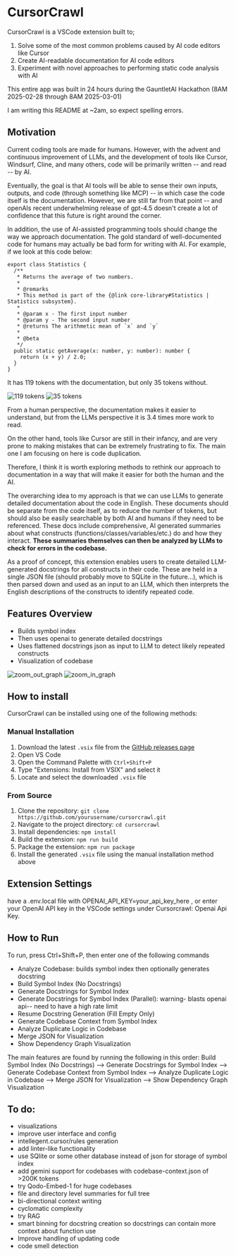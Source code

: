 # CursorCrawl

CursorCrawl is a VSCode extension built to;
1. Solve some of the most common problems caused by AI code editors like Cursor
2. Create AI-readable documentation for AI code editors
3. Experiment with novel approaches to performing static code analysis with AI

This entire app was built in 24 hours during the GauntletAI Hackathon (8AM 2025-02-28 through 8AM 2025-03-01)

I am writing this README at ~2am, so expect spelling errors.

## Motivation
Current coding tools are made for humans. However, with the advent and continuous improvement of LLMs, and the development of tools like Cursor, Windsurf, Cline, and many others, code will be primarily written -- and read -- by AI. 

Eventually, the goal is that AI tools will be able to sense their own inputs, outputs, and code (through something like MCP) -- in which case the code itself is the documentation. However, we are still far from that point -- and openAIs recent underwhelming release of gpt-4.5 doesn't create a lot of confidence that this future is right around the corner. 

In addition, the use of AI-assisted programming tools should change the way we approach documentation. The gold standard of well-documented code for humans may actually be bad form for writing with AI. For example, if we look at this code below:

```
export class Statistics {
  /**
   * Returns the average of two numbers.
   *
   * @remarks
   * This method is part of the {@link core-library#Statistics | Statistics subsystem}.
   *
   * @param x - The first input number
   * @param y - The second input number
   * @returns The arithmetic mean of `x` and `y`
   *
   * @beta
   */
  public static getAverage(x: number, y: number): number {
    return (x + y) / 2.0;
  }
}
```
It has 119 tokens with the documentation, but only 35 tokens without. 

![119 tokens](./images/tokens_119.png)
![35 tokens](./images/tokens_35.png)


From a human perspective, the documentation makes it easier to understand, but from the LLMs perspective it is 3.4 times more work to read.

On the other hand, tools like Cursor are still in their infancy, and are very prone to making mistakes that can be extremely frustrating to fix. The main one I am focusing on here is code duplication.

Therefore, I think it is worth exploring methods to rethink our approach to documentation in a way that will make it easier for both the human and the AI. 

The overarching idea to my approach is that we can use LLMs to generate detailed documentation about the code in English. These documents should be separate from the code itself, as to reduce the number of tokens, but should also be easily searchable by both AI and humans if they need to be referenced. These docs include comprehensive, AI generated summaries about what constructs (functions/classes/variables/etc.) do and how they interact.  **These summaries themselves can then be analyzed by LLMs to check for errors in the codebase.**

As a proof of concept, this extension enables users to create detailed LLM-generated docstrings for all constructs in their code. These are held in a single JSON file (should probably move to SQLite in the future...), which is then parsed down and used as an input to an LLM, which then interprets the English descriptions of the constructs to identify repeated code.

## Features Overview

- Builds symbol index 
- Then uses openai to generate detailed docstrings
- Uses flattened docstrings json as input to LLM to detect likely repeated constructs
- Visualization of codebase

![zoom_out_graph](./images/zoom_out_graph.png)
![zoom_in_graph](./images/zoom_in_graph.png)

## How to install

CursorCrawl can be installed using one of the following methods:

### Manual Installation
1. Download the latest `.vsix` file from the [GitHub releases page](https://github.com/yourusername/cursorcrawl/releases)
2. Open VS Code
3. Open the Command Palette with `Ctrl+Shift+P`
4. Type "Extensions: Install from VSIX" and select it
5. Locate and select the downloaded `.vsix` file

### From Source
1. Clone the repository: `git clone https://github.com/yourusername/cursorcrawl.git`
2. Navigate to the project directory: `cd cursorcrawl`
3. Install dependencies: `npm install`
4. Build the extension: `npm run build`
5. Package the extension: `npm run package`
6. Install the generated `.vsix` file using the manual installation method above


## Extension Settings

have a .env.local file with OPENAI_API_KEY=your_api_key_here , or enter your OpenAI API key in the VSCode settings under Cursorcrawl: Openai Api Key.

## How to Run

To run, press Ctrl+Shift+P, then enter one of the following commands
- Analyze Codebase: builds symbol index then optionally generates docstring
- Build Symbol Index (No Docstrings)
- Generate Docstrings for Symbol Index
- Generate Docstrings for Symbol Index (Parallel): warning- blasts openai api-- need to have a high rate limit
- Resume Docstring Generation (Fill Empty Only)
- Generate Codebase Context from Symbol Index
- Analyze Duplicate Logic in Codebase
- Merge JSON for Visualization
- Show Dependency Graph Visualization

The main features are found by running the following in this order:
Build Symbol Index (No Docstrings) --> Generate Docstrings for Symbol Index --> Generate Codebase Context from Symbol Index --> Analyze Duplicate Logic in Codebase --> Merge JSON for Visualization --> Show Dependency Graph Visualization

## To do:
- visualizations
- improve user interface and config
- intellegent.cursor/rules generation
- add linter-like functionality
- use SQlite or some other database instead of json for storage of symbol index
- add gemini support for codebases with codebase-context.json of >200K tokens
- try Qodo-Embed-1 for huge codebases
- file and directory level summaries for full tree
- bi-directional context writing
- cyclomatic complexity
- try RAG
- smart binning for docstring creation so docstrings can contain more context about function use
- Improve handling of updating code
- code smell detection

